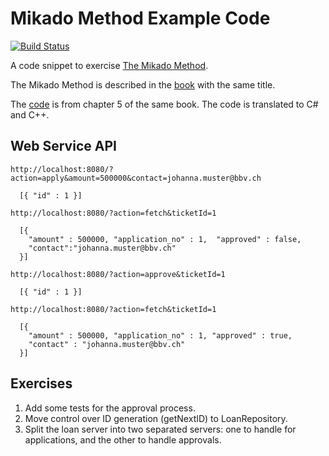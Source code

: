 # Mikado Method Example Code

[![Build Status](https://travis-ci.org/raphaelmeyer/mikado-loanserver.svg?branch=master)](https://travis-ci.org/raphaelmeyer/mikado-loanserver)

A code snippet to exercise [The Mikado Method](https://www.manning.com/books/the-mikado-method).

The Mikado Method is described in the [book](https://www.manning.com/books/the-mikado-method)
with the same title.

The [code](https://github.com/mikadomethod/book-chapter-5-code) is from chapter 5 of the same
book.
The code is translated to C# and C++.


## Web Service API

```
http://localhost:8080/?action=apply&amount=500000&contact=johanna.muster@bbv.ch

  [{ "id" : 1 }]
```

```
http://localhost:8080/?action=fetch&ticketId=1

  [{
    "amount" : 500000, "application_no" : 1,  "approved" : false,
    "contact":"johanna.muster@bbv.ch"
  }]
```

```
http://localhost:8080/?action=approve&ticketId=1

  [{ "id" : 1 }]
```

```
http://localhost:8080/?action=fetch&ticketId=1

  [{
    "amount" : 500000, "application_no" : 1, "approved" : true,
    "contact" : "johanna.muster@bbv.ch"
  }]
```

## Exercises

1. Add some tests for the approval process.
2. Move control over ID generation (getNextID) to LoanRepository.
3. Split the loan server into two separated servers: one to handle for applications, and the other to handle approvals.
